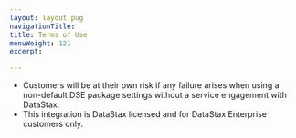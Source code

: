 ```yaml
---
layout: layout.pug
navigationTitle: 
title: Terms of Use
menuWeight: 121
excerpt:

---
```


<!-- This source repo for this topic is https://github.com/mesosphere/dcos-commons -->


- Customers will be at their own risk if any failure arises when using a non-default DSE package settings without a service engagement with DataStax.
- This integration is DataStax licensed and for DataStax Enterprise customers only.

